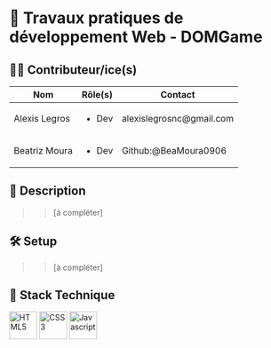 # 🍵 Travaux pratiques de développement Web - DOMGame

## 👨‍💻 Contributeur/ice(s)
<table>
<thead>
<tr>
<th>Nom</th>
<th>Rôle(s)</th>
<th>Contact</th>
</tr>
</thead>
<tbody>
<tr>
<td>Alexis Legros</td>
<td>
<ul><li>Dev</li></ul>
</td>
<td>alexislegrosnc@gmail.com</td>
</tr>
<tr>
<td>Beatriz Moura</td>
<td>
<ul><li>Dev</li></ul>
</td>
<td>Github:@BeaMoura0906</td>
</tr>
</tbody>
</table>

 ## 📒 Description
 >>[à compléter]

 ## 🛠️ Setup
 >>[à compléter]

## 🧰 Stack Technique
<img style="height:50px;" src="https://cdn-icons-png.flaticon.com/512/1216/1216733.png"
alt="HTML5"
title="HTML5"/>
<img style="height:50px;" src="https://upload.wikimedia.org/wikipedia/commons/thumb/6/62/CSS3_logo.svg/2048px-CSS3_logo.svg.png"
alt="CSS3"
title="CSS3"/>
<img style="height:50px;" src="https://i.pinimg.com/736x/13/40/7c/13407c12f50f08d328800c3caef43f61.jpg" 
alt="Javascript"
title="Javascript"/>
